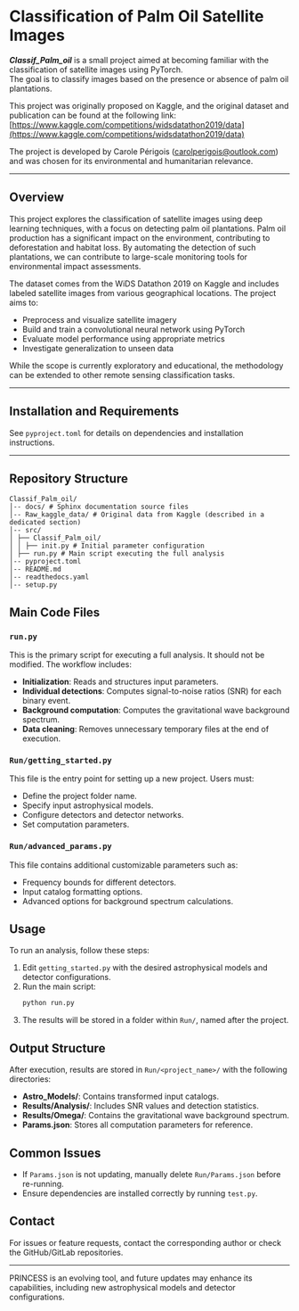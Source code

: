 # Classification of Palm Oil Satellite Images

_**Classif_Palm_oil**_ is a small project aimed at becoming familiar with the classification of satellite images using PyTorch.  
The goal is to classify images based on the presence or absence of palm oil plantations.

This project was originally proposed on Kaggle, and the original dataset and publication can be found at the following link:  
[https://www.kaggle.com/competitions/widsdatathon2019/data](https://www.kaggle.com/competitions/widsdatathon2019/data)

The project is developed by Carole Périgois ([carolperigois@outlook.com](mailto:carolperigois@outlook.com)) and was chosen for its environmental and humanitarian relevance.

---

## Overview

This project explores the classification of satellite images using deep learning techniques, with a focus on detecting palm oil plantations. Palm oil production has a significant impact on the environment, contributing to deforestation and habitat loss. By automating the detection of such plantations, we can contribute to large-scale monitoring tools for environmental impact assessments.

The dataset comes from the WiDS Datathon 2019 on Kaggle and includes labeled satellite images from various geographical locations. The project aims to:

- Preprocess and visualize satellite imagery
- Build and train a convolutional neural network using PyTorch
- Evaluate model performance using appropriate metrics
- Investigate generalization to unseen data

While the scope is currently exploratory and educational, the methodology can be extended to other remote sensing classification tasks.

---

## Installation and Requirements

See `pyproject.toml` for details on dependencies and installation instructions.

---

## Repository Structure
```
Classif_Palm_oil/
│-- docs/ # Sphinx documentation source files
│-- Raw_kaggle_data/ # Original data from Kaggle (described in a dedicated section)
│-- src/
│ ├── Classif_Palm_oil/
│ │ ├── init.py # Initial parameter configuration
│ ├── run.py # Main script executing the full analysis
│-- pyproject.toml
│-- README.md
│-- readthedocs.yaml
│-- setup.py
```

## Main Code Files

### `run.py`
This is the primary script for executing a full analysis. It should not be modified. The workflow includes:
- **Initialization**: Reads and structures input parameters.
- **Individual detections**: Computes signal-to-noise ratios (SNR) for each binary event.
- **Background computation**: Computes the gravitational wave background spectrum.
- **Data cleaning**: Removes unnecessary temporary files at the end of execution.

### `Run/getting_started.py`
This file is the entry point for setting up a new project. Users must:
- Define the project folder name.
- Specify input astrophysical models.
- Configure detectors and detector networks.
- Set computation parameters.

### `Run/advanced_params.py`
This file contains additional customizable parameters such as:
- Frequency bounds for different detectors.
- Input catalog formatting options.
- Advanced options for background spectrum calculations.

## Usage
To run an analysis, follow these steps:
1. Edit `getting_started.py` with the desired astrophysical models and detector configurations.
2. Run the main script:
   ```bash
   python run.py
   ```
3. The results will be stored in a folder within `Run/`, named after the project.

## Output Structure
After execution, results are stored in `Run/<project_name>/` with the following directories:
- **Astro_Models/**: Contains transformed input catalogs.
- **Results/Analysis/**: Includes SNR values and detection statistics.
- **Results/Omega/**: Contains the gravitational wave background spectrum.
- **Params.json**: Stores all computation parameters for reference.

## Common Issues
- If `Params.json` is not updating, manually delete `Run/Params.json` before re-running.
- Ensure dependencies are installed correctly by running `test.py`.

## Contact
For issues or feature requests, contact the corresponding author or check the GitHub/GitLab repositories.

---
PRINCESS is an evolving tool, and future updates may enhance its capabilities, including new astrophysical models and detector configurations.

